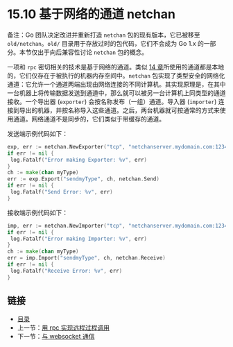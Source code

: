 # 15.10 基于网络的通道 netchan

备注：Go 团队决定改进并重新打造 `netchan` 包的现有版本，它已被移至 `old/netchan`。`old/` 目录用于存放过时的包代码，它们不会成为 Go 1.x 的一部分。本节仅出于向后兼容性讨论 `netchan` 包的概念。

一项和 `rpc` 密切相关的技术是基于网络的通道。类似 [14 章](14.0.md)所使用的通道都是本地的，它们仅存在于被执行的机器内存空间中。`netchan` 包实现了类型安全的网络化通道：它允许一个通道两端出现由网络连接的不同计算机。其实现原理是，在其中一台机器上将传输数据发送到通道中，那么就可以被另一台计算机上同类型的通道接收。一个导出器 (`exporter`) 会按名称发布（一组）通道。导入器 (`importer`) 连接到导出的机器，并按名称导入这些通道。之后，两台机器就可按通常的方式来使用通道。网络通道不是同步的，它们类似于带缓存的通道。

发送端示例代码如下：

```go
exp, err := netchan.NewExporter("tcp", "netchanserver.mydomain.com:1234")
if err != nil {
 log.Fatalf("Error making Exporter: %v", err)
}
ch := make(chan myType)
err := exp.Export("sendmyType", ch, netchan.Send)
if err != nil {
 log.Fatalf("Send Error: %v", err)
}
```

接收端示例代码如下：

```go
imp, err := netchan.NewImporter("tcp", "netchanserver.mydomain.com:1234")
if err != nil {
 log.Fatalf("Error making Importer: %v", err)
}
ch := make(chan myType)
err = imp.Import("sendmyType", ch, netchan.Receive)
if err != nil {
 log.Fatalf("Receive Error: %v", err)
}
```

## 链接

- [目录](getting-started.md)
- 上一节：[用 rpc 实现远程过程调用](15.9.md)
- 下一节：[与 websocket 通信](15.11.md)
